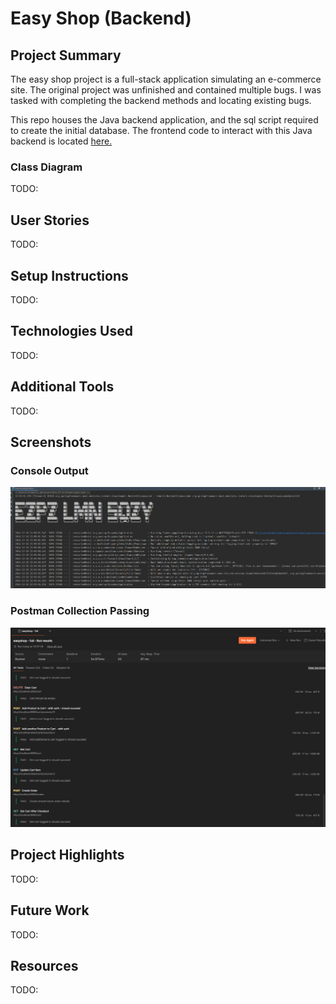 # Easy Shop (Backend)

## Project Summary

The easy shop project is a full-stack application simulating an e-commerce site. The original project was unfinished and contained multiple bugs. I was tasked with completing the backend methods and locating existing bugs.

This repo houses the Java backend application, and the sql script required to create the initial database. The frontend code to interact with this Java backend is located [here.](https://github.com/cpyup/easy_shop_frontend)

### Class Diagram

TODO:

## User Stories

TODO:

## Setup Instructions

TODO:

## Technologies Used

TODO:

## Additional Tools

TODO:

## Screenshots

### Console Output

![Console Output](https://github.com/cpyup/easy_shop/blob/main/screenshots/console_output.png?raw=true)

### Postman Collection Passing

![Postman Pass](https://github.com/cpyup/easy_shop/blob/main/screenshots/postman_passing.png?raw=true)

## Project Highlights

TODO:

## Future Work

TODO:

## Resources

TODO:

